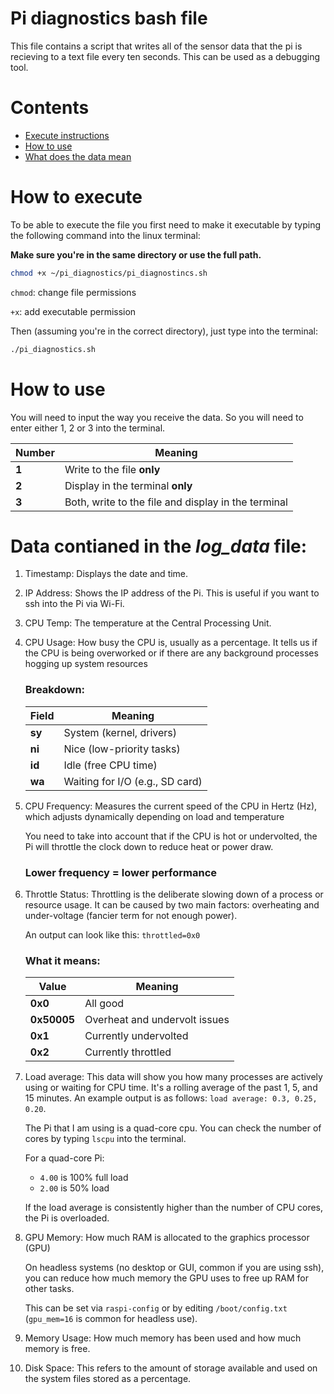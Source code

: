 # Pi diagnostics bash file

This file contains a script that writes all of the sensor data that the pi is recieving to a text file every ten seconds. This can be used as a debugging tool.

# Contents

- [Execute instructions](#how-to-execute)
- [How to use](#how-to-use)
- [What does the data mean](#data-contianed-in-the-log_data-file)

# How to execute

To be able to execute the file you first need to make it executable by typing the following command into the linux terminal:

**Make sure you're in the same directory or use the full path.**

```bash
chmod +x ~/pi_diagnostics/pi_diagnostincs.sh
```

`chmod`: change file permissions

`+x`: add executable permission

Then (assuming you're in the correct directory), just type into the terminal:

```bash
./pi_diagnostics.sh
```

# How to use

You will need to input the way you receive the data. So you will need to enter either 1, 2 or 3 into the terminal.

| Number        | Meaning                                             |
| ------------- | --------------------------------------------------- |
| **1**         | Write to the file **only**                          |
| **2**         | Display in the terminal **only**                    |
| **3**         | Both, write to the file and display in the terminal |

# Data contianed in the *log_data* file:

1. Timestamp: Displays the date and time.
2. IP Address: Shows the IP address of the Pi. This is useful if you want to ssh into the Pi via Wi-Fi.
3. CPU Temp: The temperature at the Central Processing Unit.
4. CPU Usage: How busy the CPU is, usually as a percentage. It tells us if the CPU is being overworked or if there are any background processes hogging up system resources

    ### Breakdown:

    Field            | Meaning                           |
    | -------------- | --------------------------------- |
    | **sy**         | System (kernel, drivers)          |
    | **ni**         | Nice (low-priority tasks)         |
    | **id**         | Idle (free CPU time)              |
    | **wa**         | Waiting for I/O (e.g., SD card)   |

5. CPU Frequency: Measures the current speed of the CPU in Hertz (Hz), which adjusts dynamically depending on load and temperature

    You need to take into account that if the CPU is hot or undervolted, the Pi will throttle the clock down to reduce heat or power draw. 

    ### **Lower frequency = lower performance**

6. Throttle Status: Throttling is the deliberate slowing down of a process or resource usage. It can be caused by two main factors: overheating and under-voltage (fancier term for not enough power).

    An output can look like this: `throttled=0x0`

    ### What it means:

     Value           | Meaning                       |
    | -------------- |------------------------------ |
    | **0x0**        | All good                      |
    | **0x50005**    | Overheat and undervolt issues |
    | **0x1**        | Currently undervolted         |
    | **0x2**        | Currently throttled           |

7. Load average: This data will show you how many processes are actively using or waiting for CPU time. It's a rolling average of the past 1, 5, and 15 minutes.
    An example output is as follows: ```load average: 0.3, 0.25, 0.20```.

    The Pi that I am using is a quad-core cpu. You can check the number of cores by typing ```lscpu``` into the terminal.

    For a quad-core Pi:

    - `4.00` is 100% full load
    - `2.00` is 50% load

    If the load average is consistently higher than the number of CPU cores, the Pi is overloaded.

8. GPU Memory: How much RAM is allocated to the graphics processor (GPU)

    On headless systems (no desktop or GUI, common if you are using ssh), you can reduce how much memory the GPU uses to free up RAM for other tasks.

    This can be set via `raspi-config` or by editing `/boot/config.txt` (`gpu_mem=16` is common for headless use).

9. Memory Usage: How much memory has been used and how much memory is free.                                  

10. Disk Space: This refers to the amount of storage available and used on the system files stored as a percentage.




